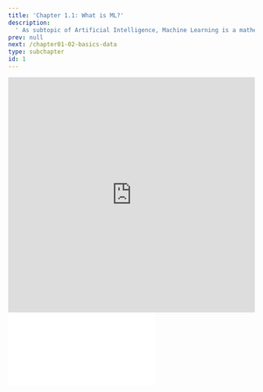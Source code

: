 ```yaml
---
title: 'Chapter 1.1: What is ML?'
description:
  ' As subtopic of Artificial Intelligence, Machine Learning is a mathematically well-defined discipline and usually constructs predictive or decision models from data, instead of explicitly programming them. In this section, you will see some typical examples of where Machine Learning is applied and the main directions of Machine Learning.'
prev: null
next: /chapter01-02-basics-data
type: subchapter
id: 1
---
```



<exercise id="1" title="Video Lecture">
<iframe width="100%" height="480" src="https://www.youtube.com/embed/T8KmTc1jZd0" frameborder="0" allow="accelerometer; autoplay; encrypted-media; gyroscope; picture-in-picture" allowfullscreen></iframe>
</exercise>


<exercise id="2" title="Slides">
<object data="pdfs/1/slides-basics-whatisml.pdf
" type="application/pdf" style="width:100%;height:480px">
    <embed src="pdfs/1/slides-basics-whatisml.pdf
" type="application/pdf" />
</object>
</exercise>

